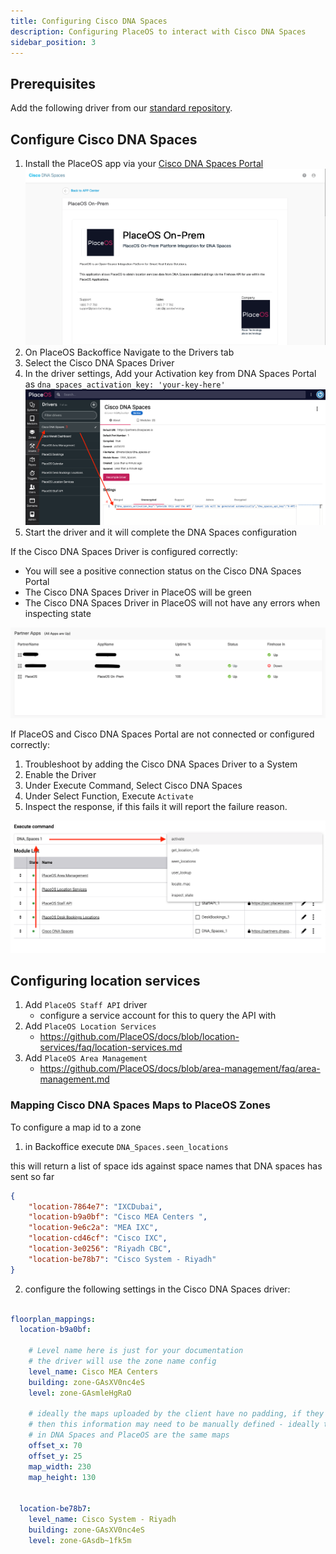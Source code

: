 ```yaml
---
title: Configuring Cisco DNA Spaces
description: Configuring PlaceOS to interact with Cisco DNA Spaces
sidebar_position: 3
---
```


## Prerequisites

Add the following driver from our [standard repository](https://github.com/PlaceOS/drivers).

## Configure Cisco DNA Spaces

1. Install the PlaceOS app via your [Cisco DNA Spaces Portal](https://dnaspaces.io/partner/app/details/app-A575390EA4DD4915B863D6CA4F283F38)
![Cisco DNA Spaces Portal](./assets/dnaspaces-marketplace.png)
2. On PlaceOS Backoffice Navigate to the Drivers tab
3. Select the Cisco DNA Spaces Driver
4. In the driver settings, Add your Activation key from DNA Spaces Portal as `dna_spaces_activation_key: 'your-key-here'`
![Configure Cisco DNA Spaces Settings](./assets/drivers-dnaspaces.png)
5. Start the driver and it will complete the DNA Spaces configuration

If the Cisco DNA Spaces Driver is configured correctly:
* You will see a positive connection status on the Cisco DNA Spaces Portal
* The Cisco DNA Spaces Driver in PlaceOS will be green
* The Cisco DNA Spaces Driver in PlaceOS will not have any errors when inspecting state

![Monitor App on Cisco DNA Spaces](./assets/dnaspaces-monitoring.png)

If PlaceOS and Cisco DNA Spaces Portal are not connected or configured correctly:
1. Troubleshoot by adding the Cisco DNA Spaces Driver to a System
2. Enable the Driver
3. Under Execute Command, Select Cisco DNA Spaces
4. Under Select Function, Execute `Activate`
5. Inspect the response, if this fails it will report the failure reason.

![Execute Activation](./assets/exec-dnaspaces.png)


## Configuring location services

1. Add `PlaceOS Staff API` driver
   * configure a service account for this to query the API with
2. Add `PlaceOS Location Services`
   * https://github.com/PlaceOS/docs/blob/location-services/faq/location-services.md
3. Add `PlaceOS Area Management`
   * https://github.com/PlaceOS/docs/blob/area-management/faq/area-management.md


### Mapping Cisco DNA Spaces Maps to PlaceOS Zones

To configure a map id to a zone

1. in Backoffice execute `DNA_Spaces.seen_locations`

this will return a list of space ids against space names that DNA spaces has sent so far

```json
{
    "location-7864e7": "IXCDubai",
    "location-b9a0bf": "Cisco MEA Centers ",
    "location-9e6c2a": "MEA IXC",
    "location-cd46cf": "Cisco IXC",
    "location-3e0256": "Riyadh CBC",
    "location-be78b7": "Cisco System - Riyadh"
}
```

2. configure the following settings in the Cisco DNA Spaces driver:

```yaml

floorplan_mappings:
  location-b9a0bf:

    # Level name here is just for your documentation
    # the driver will use the zone name config
    level_name: Cisco MEA Centers
    building: zone-GAsXV0nc4eS
    level: zone-GAsmleHgRaO

    # ideally the maps uploaded by the client have no padding, if they do
    # then this information may need to be manually defined - ideally the maps
    # in DNA Spaces and PlaceOS are the same maps
    offset_x: 70
    offset_y: 25
    map_width: 230
    map_height: 130


  location-be78b7:
    level_name: Cisco System - Riyadh
    building: zone-GAsXV0nc4eS
    level: zone-GAsdb~1fk5m

```